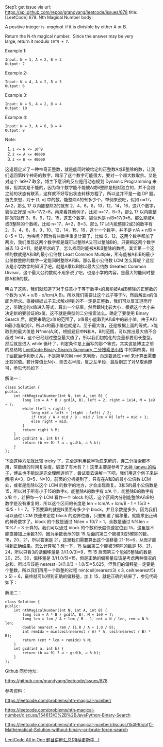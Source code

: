 Step1: get issue via url: https://api.github.com/repos/grandyang/leetcode/issues/878 
 title:[LeetCode] 878. Nth Magical Number 
 body:  
   
  
A positive integer is  _magical_  if it is divisible by either A or B.

Return the N-th magical number.  Since the answer may be very large, return it modulo `10^9 + 7`.

Example 1:
    
    
    Input: N = 1, A = 2, B = 3
    Output: 2

Example 2:
    
    
    Input: N = 4, A = 2, B = 3
    Output: 6

Example 3:
    
    
    Input: N = 5, A = 2, B = 4
    Output: 10

Example 4:
    
    
    Input: N = 3, A = 6, B = 4
    Output: 8

Note:

  1. `1 <= N <= 10^9`
  2. `2 <= A <= 40000`
  3. `2 <= B <= 40000`



  
  
这道题定义了一种神奇正整数，就是能同时被给定的正整数A或B整除的数，让我们返回第N个神奇的数字，暗示了这个数字可能很大，要对一个超大数取余。又是对这个 1e9+7 取余，博主下意识的反应是用动态规划 Dynamic Programming 来做，但其实是不能的，因为每个数字能不能被A或B整除是相对独立的，并不会跟之前的状态有联系，这样就不好写出状态转移方程了，所以这并不是一道 DP 题。首先来想，对于 [1, n] 中的数，能整除A的有多少个，举例来说吧，假如 n=17，A=2，那么 17 以内能整除2的就有 2，4，6，8，10，12，14，16，这八个数字，貌似正好是 n/A=17/2=8。再来看其他例子，比如 n=17，B=3，那么 17 以内能整除3的就有 3，6，9，12，15，这五个数字，貌似也是 n/B=17/3=5。那么能被A或B整除的个数呢，比如 n=17，A=2，B=3，那么 17 以内能整除2或3的数字有 2，3，4，6，8，9，10，12，14，15，16，这十一个数字，并不是 n/A + n/B = 8+5 = 13，为啥呢？因为有些数字重复计算了，比如 6，12，这两个数字都加了两次，我们发现这两个数字都是既可以整除A又可以整除B的，只要把这两个数字减去 13-2=11，就是所求的了。怎么找同时能被A和B整除的数呢，其实第一个这样的数就是A和B的最小公倍数 Least Common Multiple，所有能被A和B的最小公倍数整除的数字一定能同时整除A和B。那么最小公倍数 LCM 怎么算呢？这应该是小学数学的知识了吧，就是A乘以B除以最大公约数 Greatest Common Divisor，这个最大公约数就不用多说了吧，也是小学的内容，是最大的能同时整除A和B的数。

明白了这些，我们就知道了对于任意小于等于数字x的且能被A或B整除的正整数的个数为 x/A + x/B - x/lcm(A,B)。所以我们需要让这个式子等于N，然后解出x的值即为所求。直接根据式子去求解x得到的不一定是正整数，我们可以反其道而行之，带确定的x值进入等式，算出一个结果，然后跟N比较大小，根据这个大小来决定新的要验证的x值，这不就是典型的二分搜索法么。确定了要使用 Binary Search 后，就要来确定x值的范围了，x值最小能取到A和B中的较小值，由于A和B最小能取到2，所以x的最小值也就是2。至于最大值，还是根据上面的等式，x能取到的最大值是 N*min(A,B)，根据题目中N和A，B的范围，可以推出最大值不会超过 1e14，这个已经超过整型最大值了，所以我们初始化的变量都要用长整型。然后就是进入 while 循环了，判定条件是上面写的那个等式，其实这是博主之前的总结帖 [LeetCode Binary Search Summary 二分搜索法小结](http://www.cnblogs.com/grandyang/p/6854825.html) 中的第四类，用子函数当作判断关系，不是简单的用 mid 来判断，而是要通过 mid 来计算出需要比较的值。若计算值比N小，则去右半段，反之左半段，最后别忘了对M取余即可，参见代码如下：

  
  
解法一：
    
    
    class Solution {
    public:
        int nthMagicalNumber(int N, int A, int B) {
            long lcm = A * B / gcd(A, B), left = 2, right = 1e14, M = 1e9 + 7;
            while (left < right) {
                long mid = left + (right - left) / 2;
                if (mid / A + mid / B - mid / lcm < N) left = mid + 1;
                else right = mid;
            }
            return right % M;
        }
        int gcd(int a, int b) {
            return (b == 0) ? a : gcd(b, a % b);
        }
    };

  
  
下面这种方法就比较 tricky 了，完全是利用数学功底来解的，连二分搜索都不用，常数级的时间复杂度，碉堡了有木有？！这里主要是参考了[大神 jianwu 的帖子](https://leetcode.com/problems/nth-magical-number/discuss/154965/o\(1\)-Mathematical-Solution-without-binary-or-brute-force-search)，博主也不能说是完全理解透彻了，尝试着去讲解一下吧。我们用这个例子来讲解吧 A=3，B=5，N=10，前面的分析提到了，只有在A和B的最小公倍数 LCM 处，或者是能除以这个 LCM 的数字的地方，才会出现重复。3和5的最小公倍数是 15，所以对于所有小于15的数字x，能整除A的数字有 x/A 个，能整除B的数字有 x/B 个，若把每一个 LCM 看作一个 block 的话，这个区间内分别能整除A和B的数字是没有重复的，所以这个区间的长度是 len = lcm/A + lcm/B - 1 = 15/3 + 15/5 - 1 = 7。下面要算的就是N里面有多少个 block，并且余数是多少，因为我们可以通过 LCM 快速来定位 block 的边界位置，只要知道了偏移量，就能求出正确的神奇数字了。block 的个数是通过 N/len = 10/7 = 1，余数是通过 N%len = 10%7 = 3 计算的。我们可以通过 block 的个数和长度快速定位到 15，这里是不能直接加上余数3的，因为余数表示的是 15 后面的第三个能被3或5整除的数，18，20，21，所以答案是 21，这里我们需要算出这个偏移量 21-15=6，从而才能得到正确结果。怎么计算呢？想一下，15 后面第三个能被3整除的数是 18，21，24，所以只看3的话偏移量是 3/(1.0/3)=9，而 15 后面第三个能被5整除的数是 20，25，30，偏移量是 3/(1.0/5)=15，但是正确的偏移量应该是考虑两种情况的总和，所以应该是 nearest=3/(1.0/3 + 1.0/5)=5.625，但我们的偏移量一定要是个整数，所以我们再用一个取整的过程 min(ceil(nearest/3) x 3, ceil(nearest/5) x 5) = 6，最终就可以得到正确的偏移量，加上 15，就是正确的结果了，参见代码如下：

  
  
解法二：
    
    
    class Solution {
    public:
        int nthMagicalNumber(int N, int A, int B) {
            long lcm = A * B / gcd(A, B), M = 1e9 + 7;
            long len = lcm / A + lcm / B - 1, cnt = N / len, rem = N % len;
            double nearest = rem / (1.0 / A + 1.0 / B);
            int remIdx = min(ceil(nearest / A) * A, ceil(nearest / B) * B);
            return (cnt * lcm + remIdx) % M;
        }
        int gcd(int a, int b) {
            return (b == 0) ? a : gcd(b, a % b);
        }
    };

  
  
Github 同步地址:

<https://github.com/grandyang/leetcode/issues/878>

  
  
参考资料：

<https://leetcode.com/problems/nth-magical-number/>

<https://leetcode.com/problems/nth-magical-number/discuss/154613/C%2B%2BJavaPython-Binary-Search>

<https://leetcode.com/problems/nth-magical-number/discuss/154965/o(1)-Mathematical-Solution-without-binary-or-brute-force-search>

  
  
[LeetCode All in One 题目讲解汇总(持续更新中...)](https://www.cnblogs.com/grandyang/p/4606334.html)
